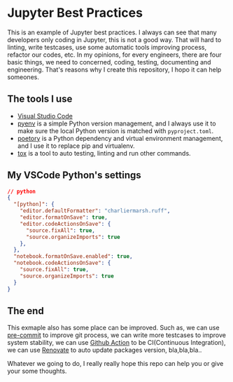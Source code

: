 # Jupyter Best Practices

This is an example of Jupyter best practices. I always can see that many developers only coding in Jupyter, this is not a good way. That will hard to linting, write testcases, use some automatic tools improving process, refactor our codes, etc. In my opinions, for every engineers, there are four basic things, we need to concerned, coding, testing, documenting and engineering. That's reasons why I create this repository, I hopo it can help someones.

## The tools I use

- [Visual Studio Code](https://code.visualstudio.com/)
- [pyenv](https://github.com/pyenv/pyenv) is a simple Python version management, and I always use it to make sure the local Python version is matched with `pyproject.toml`.
- [poetory](https://python-poetry.org/) is a Python dependency and virtual environment management, and I use it to replace pip and virtualenv.
- [tox](https://tox.wiki/) is a tool to auto testing, linting and run other commands.

## My VSCode Python's settings

```json
// python
{
  "[python]": {
    "editor.defaultFormatter": "charliermarsh.ruff",
    "editor.formatOnSave": true,
    "editor.codeActionsOnSave": {
      "source.fixAll": true,
      "source.organizeImports": true
    },
  },
  "notebook.formatOnSave.enabled": true,
  "notebook.codeActionsOnSave": {
    "source.fixAll": true,
    "source.organizeImports": true
  }
}
```

## The end

This exmaple also has some place can be improved. Such as, we can use [pre-commit](https://pre-commit.com/) to improve git process, we can write more testcases to improve system stability, we can use [Github Action](https://docs.github.com/en/actions) to be CI(Continuous Integration), we can use [Renovate](https://www.mend.io/renovate/) to auto update packages version, bla,bla,bla..

Whatever we going to do, I really really hope this repo can help you or give your some thoughts.
